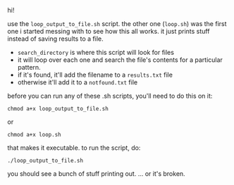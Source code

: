 hi!

use the `loop_output_to_file.sh` script. the other one (`loop.sh`) was the first one i 
started messing with to see how this all works. it just prints stuff instead of saving 
results to a file.

- `search_directory` is where this script will look for files
- it will loop over each one and search the file's contents for a particular pattern.
- if it's found, it'll add the filename to a `results.txt` file
- otherwise it'll add it to a `notfound.txt` file

before you can run any of these .sh scripts, you'll need to do this on it:

`chmod a+x loop_output_to_file.sh`

or

`chmod a+x loop.sh`

that makes it executable. to run the script, do:

`./loop_output_to_file.sh`

you should see a bunch of stuff printing out. ... or it's broken.
